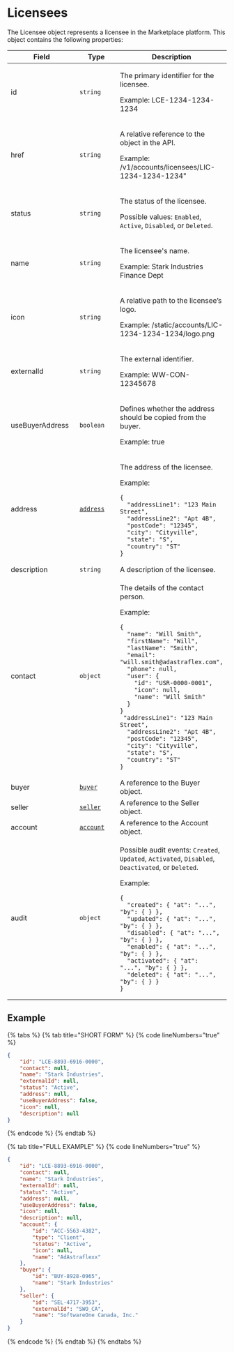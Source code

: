 # Licensees

The Licensee object represents a licensee in the Marketplace platform. This object contains the following properties:

<table data-full-width="false"><thead><tr><th width="159">Field</th><th width="115">Type</th><th>Description</th></tr></thead><tbody><tr><td>id</td><td><code>string</code></td><td><p>The primary identifier for the licensee.</p><p>Example: LCE-1234-1234-1234</p></td></tr><tr><td>href</td><td><code>string</code></td><td><p>A relative reference to the object in the API.</p><p>Example: /v1/accounts/licensees/LIC-1234-1234-1234"</p></td></tr><tr><td>status</td><td><code>string</code></td><td><p>The status of the licensee. </p><p>Possible values: <code>Enabled</code>, <code>Active</code>, <code>Disabled</code>, or <code>Deleted</code>.</p></td></tr><tr><td>name</td><td><code>string</code></td><td><p>The licensee's name.</p><p>Example: Stark Industries Finance Dept</p></td></tr><tr><td>icon</td><td><code>string</code></td><td><p>A relative path to the licensee’s logo.</p><p>Example: /static/accounts/LIC-1234-1234-1234/logo.png</p></td></tr><tr><td>externalId</td><td><code>string</code></td><td><p>The external identifier.</p><p>Example: WW-CON-12345678</p></td></tr><tr><td>useBuyerAddress</td><td><code>boolean</code></td><td><p>Defines whether the address should be copied from the buyer.</p><p>Example: true</p></td></tr><tr><td>address</td><td><a href="../../common-api-objects/address.md"><code>address</code></a></td><td><p>The address of the licensee.</p><p>Example:</p><pre class="language-json" data-overflow="wrap" data-line-numbers><code class="lang-json">{
  "addressLine1": "123 Main Street",
  "addressLine2": "Apt 4B",
  "postCode": "12345",
  "city": "Cityville",
  "state": "S",
  "country": "ST"
}
</code></pre></td></tr><tr><td>description</td><td><code>string</code></td><td>A description of the licensee.</td></tr><tr><td>contact</td><td><code>object</code></td><td><p>The details of the contact person.</p><p>Example:</p><pre class="language-json" data-overflow="wrap" data-line-numbers><code class="lang-json">{
  "name": "Will Smith",
  "firstName": "Will",
  "lastName": "Smith",
  "email": "will.smith@adastraflex.com",
  "phone": null,
  "user": {
    "id": "USR-0000-0001",
    "icon": null,
    "name": "Will Smith"
  }
}
 "addressLine1": "123 Main Street",
  "addressLine2": "Apt 4B",
  "postCode": "12345",
  "city": "Cityville",
  "state": "S",
  "country": "ST"
}
</code></pre></td></tr><tr><td>buyer</td><td><a href="../buyer/#buyer-object"><code>buyer</code></a></td><td>A reference to the Buyer object.</td></tr><tr><td>seller</td><td><a href="../seller/#seller-object"><code>seller</code></a></td><td>A reference to the Seller object.</td></tr><tr><td>account</td><td><a href="../account/#account-object"><code>account</code></a></td><td>A reference to the Account object.</td></tr><tr><td>audit</td><td><code>object</code></td><td><p>Possible audit events: <code>Created</code>, <code>Updated</code>, <code>Activated</code>, <code>Disabled</code>, <code>Deactivated</code>, or <code>Deleted</code>.</p><p>Example:</p><pre class="language-json" data-overflow="wrap" data-line-numbers><code class="lang-json">{
  "created": { "at": "...", "by": { } },
  "updated": { "at": "...", "by": { } },
  "disabled": { "at": "...", "by": { } },
  "enabled": { "at": "...", "by": { } },
  "activated": { "at": "...", "by": { } },
  "deleted": { "at": "...", "by": { } }
}
</code></pre></td></tr></tbody></table>

## Example

{% tabs %}
{% tab title="SHORT FORM" %}
{% code lineNumbers="true" %}
```json
{
	"id": "LCE-8893-6916-0000",
	"contact": null,
	"name": "Stark Industries",
	"externalId": null,
	"status": "Active",
	"address": null,
	"useBuyerAddress": false,
	"icon": null,
	"description": null
}
```
{% endcode %}
{% endtab %}

{% tab title="FULL EXAMPLE" %}
{% code lineNumbers="true" %}
```json
{
	"id": "LCE-8893-6916-0000",
	"contact": null,
	"name": "Stark Industries",
	"externalId": null,
	"status": "Active",
	"address": null,
	"useBuyerAddress": false,
	"icon": null,
	"description": null,
	"account": {
		"id": "ACC-5563-4382",
		"type": "Client",
		"status": "Active",
		"icon": null,
		"name": "AdAstraflexx"
	},
	"buyer": {
		"id": "BUY-8928-0965",
		"name": "Stark Industries"
	},
	"seller": {
		"id": "SEL-4717-3953",
		"externalId": "SWO_CA",
		"name": "SoftwareOne Canada, Inc."
	}
}
```
{% endcode %}
{% endtab %}
{% endtabs %}
